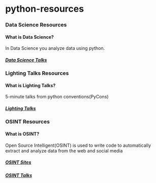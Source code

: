 # python-resources

### Data Science Resources
#### What is Data Science?
In Data Science you analyze data using python. 
##### [Data Science Talks](https://github.com/mangafas/python-resources/blob/master/Data-Science/talks.md)

### Lighting Talks Resources
#### What is Lighting Talks?
5-minute talks from python conventions(PyCons)
##### [Lighting Talks](https://github.com/mangafas/python-resources/blob/master/Lighting-Talks/talks.md)

### OSINT Resources
#### What is OSINT?
Open Source Intelligent(OSINT) is used to write code to automatically extract and analyze data from the web and social media
##### [OSINT Sites](https://github.com/mangafas/python-resources/blob/master/OSINT/sites.md)
##### [OSINT Talks](https://github.com/mangafas/python-resources/blob/master/OSINT/talks.md)
